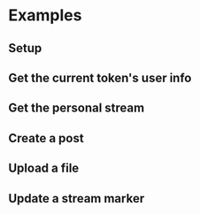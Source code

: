 Examples
========

Setup
-----


Get the current token's user info
---------------------------------


Get the personal stream
-----------------------


Create a post
-------------


Upload a file
-------------


Update a stream marker
----------------------

